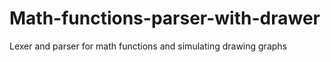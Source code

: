 # Math-functions-parser-with-drawer
Lexer and parser for math functions and simulating drawing graphs
